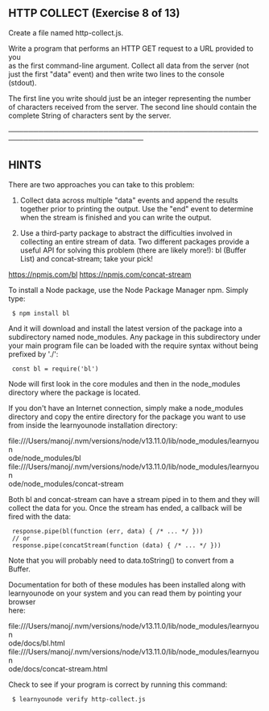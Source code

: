 ## HTTP COLLECT (Exercise 8 of 13)

Create a file named http-collect.js.

Write a program that performs an HTTP GET request to a URL provided to you  
 as the first command-line argument. Collect all data from the server (not  
 just the first "data" event) and then write two lines to the console  
 (stdout).

The first line you write should just be an integer representing the number  
 of characters received from the server. The second line should contain the  
 complete String of characters sent by the server.

─────────────────────────────────────────────────────────────────────────────

## HINTS

There are two approaches you can take to this problem:

1. Collect data across multiple "data" events and append the results  
   together prior to printing the output. Use the "end" event to determine  
   when the stream is finished and you can write the output.

2. Use a third-party package to abstract the difficulties involved in  
   collecting an entire stream of data. Two different packages provide a  
   useful API for solving this problem (there are likely more!): bl (Buffer  
   List) and concat-stream; take your pick!

<https://npmjs.com/bl> <https://npmjs.com/concat-stream>

To install a Node package, use the Node Package Manager npm. Simply type:

     $ npm install bl

And it will download and install the latest version of the package into a  
 subdirectory named node_modules. Any package in this subdirectory under  
 your main program file can be loaded with the require syntax without being  
 prefixed by './':

     const bl = require('bl')

Node will first look in the core modules and then in the node_modules  
 directory where the package is located.

If you don't have an Internet connection, simply make a node_modules  
 directory and copy the entire directory for the package you want to use  
 from inside the learnyounode installation directory:

file:///Users/manoj/.nvm/versions/node/v13.11.0/lib/node_modules/learnyoun  
 ode/node_modules/bl  
 file:///Users/manoj/.nvm/versions/node/v13.11.0/lib/node_modules/learnyoun  
 ode/node_modules/concat-stream

Both bl and concat-stream can have a stream piped in to them and they will  
 collect the data for you. Once the stream has ended, a callback will be  
 fired with the data:

     response.pipe(bl(function (err, data) { /* ... */ }))
     // or
     response.pipe(concatStream(function (data) { /* ... */ }))

Note that you will probably need to data.toString() to convert from a  
 Buffer.

Documentation for both of these modules has been installed along with  
 learnyounode on your system and you can read them by pointing your browser  
 here:

file:///Users/manoj/.nvm/versions/node/v13.11.0/lib/node_modules/learnyoun  
 ode/docs/bl.html  
 file:///Users/manoj/.nvm/versions/node/v13.11.0/lib/node_modules/learnyoun  
 ode/docs/concat-stream.html

Check to see if your program is correct by running this command:

     $ learnyounode verify http-collect.js
